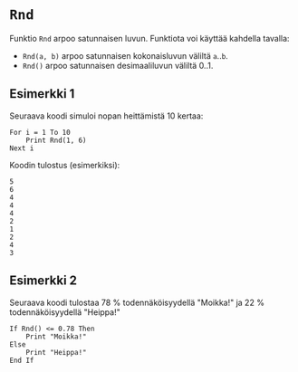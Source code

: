 `Rnd`
==========

Funktio `Rnd` arpoo satunnaisen luvun.
Funktiota voi käyttää kahdella tavalla:

* `Rnd(a, b)` arpoo satunnaisen kokonaisluvun väliltä `a`..`b`.
* `Rnd()` arpoo satunnaisen desimaaliluvun väliltä 0..1.

Esimerkki 1
----------

Seuraava koodi simuloi nopan heittämistä 10 kertaa:

    For i = 1 To 10
        Print Rnd(1, 6)
    Next i
    
Koodin tulostus (esimerkiksi):

    5
    6
    4
    4
    4
    2
    1
    2
    4
    3
    
Esimerkki 2
----------

Seuraava koodi tulostaa 78 % todennäköisyydellä "Moikka!" ja 22 % todennäköisyydellä "Heippa!"

    If Rnd() <= 0.78 Then
        Print "Moikka!"
    Else
        Print "Heippa!"
    End If